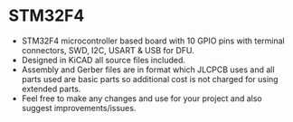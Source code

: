 # STM32F4
* STM32F4 microcontroller based board with 10 GPIO pins with terminal connectors, SWD, I2C, USART & USB for DFU.
* Designed in KiCAD all source files included.
* Assembly and Gerber files are in format which JLCPCB uses and all parts used are basic parts so additional cost is not charged for using extended parts.
* Feel free to make any changes and use for your project and also suggest improvements/issues.

